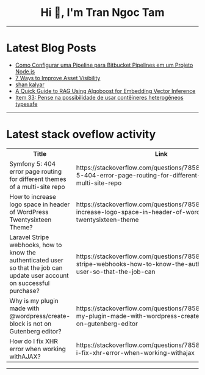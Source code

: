<h1 align="center">Hi 👋, I'm Tran Ngoc Tam</h1>

---

# Latest Blog Posts 
<!-- BLOG-POST-LIST:START -->
- [Como Configurar uma Pipeline para Bitbucket Pipelines em um Projeto Node.js](https://dev.to/vitorrios1001/como-configurar-uma-pipeline-para-bitbucket-pipelines-em-um-projeto-nodejs-32ph)
- [7 Ways to Improve Asset Visibility](https://dev.to/yayabobi/7-ways-to-improve-asset-visibility-8kj)
- [shan kalyar](https://dev.to/shan_kalyar_10bd41e74f014/shan-kalyar-5den)
- [A Quick Guide to RAG Using Algoboost for Embedding Vector Inference](https://dev.to/tshidisoisazi/a-quick-guide-to-rag-using-algoboost-for-embedding-vector-inference-2gch)
- [Item 33: Pense na possibilidade de usar contêineres heterogêneos typesafe](https://dev.to/giselecoder/item-33-pense-na-possibilidade-de-usar-conteineres-heterogeneos-typesafe-370a)
<!-- BLOG-POST-LIST:END -->

---

# Latest stack oveflow activity
<table>
  <tr><th>Title</th><th>Link</th></tr>
  <!-- STACKOVERFLOW:START --><tr><td>Symfony 5: 404 error page routing for different themes of a multi-site repo</td><td>https://stackoverflow.com/questions/78582425/symfony-5-404-error-page-routing-for-different-themes-of-a-multi-site-repo</td></tr><tr><td>How to increase logo space in header of WordPress Twentysixteen Theme?</td><td>https://stackoverflow.com/questions/78582417/how-to-increase-logo-space-in-header-of-wordpress-twentysixteen-theme</td></tr><tr><td>Laravel Stripe webhooks, how to know the authenticated user so that the job can update user account on successful purchase?</td><td>https://stackoverflow.com/questions/78582407/laravel-stripe-webhooks-how-to-know-the-authenticated-user-so-that-the-job-can</td></tr><tr><td>Why is my plugin made with @wordpress/create-block is not on Gutenberg editor?</td><td>https://stackoverflow.com/questions/78582383/why-is-my-plugin-made-with-wordpress-create-block-is-not-on-gutenberg-editor</td></tr><tr><td>How do I fix XHR error when working withAJAX?</td><td>https://stackoverflow.com/questions/78582328/how-do-i-fix-xhr-error-when-working-withajax</td></tr><!-- STACKOVERFLOW:END -->
</table>

---


